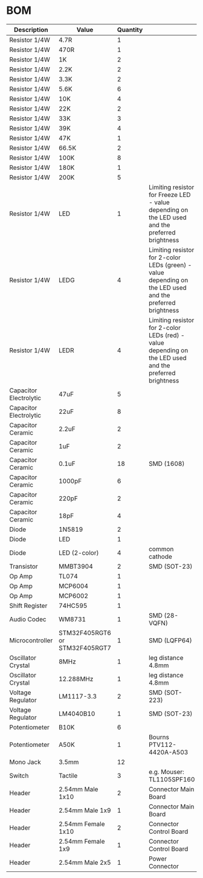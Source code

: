 # BOM

| Description | Value | Quantity | |
| --- | --- | --- | --- |
| Resistor 1/4W | 4.7R | 1 | |
| Resistor 1/4W | 470R | 1 | |
| Resistor 1/4W | 1K | 2 | |
| Resistor 1/4W | 2.2K | 2 | |
| Resistor 1/4W | 3.3K | 2 | |
| Resistor 1/4W | 5.6K | 6 | |
| Resistor 1/4W | 10K | 4 | |
| Resistor 1/4W | 22K | 2 | |
| Resistor 1/4W | 33K | 3 | |
| Resistor 1/4W | 39K | 4 | |
| Resistor 1/4W | 47K | 1 | |
| Resistor 1/4W | 66.5K | 2 | |
| Resistor 1/4W | 100K | 8 | |
| Resistor 1/4W | 180K | 1 | |
| Resistor 1/4W | 200K | 5 | |
| Resistor 1/4W | LED | 1 | Limiting resistor for Freeze LED - value depending on the LED used and the preferred brightness |
| Resistor 1/4W | LEDG | 4 |  Limiting resistor for 2-color LEDs (green) - value depending on the LED used and the preferred brightness |
| Resistor 1/4W | LEDR | 4 |  Limiting resistor for 2-color LEDs (red) - value depending on the LED used and the preferred brightness |
| Capacitor Electrolytic | 47uF | 5 | |
| Capacitor Electrolytic | 22uF | 8 | |
| Capacitor Ceramic | 2.2uF | 2 | |
| Capacitor Ceramic | 1uF | 2 | |
| Capacitor Ceramic | 0.1uF | 18 | SMD (1608) |
| Capacitor Ceramic | 1000pF | 6 | |
| Capacitor Ceramic | 220pF | 2 | |
| Capacitor Ceramic | 18pF | 4 | |
| Diode | 1N5819 | 2 | |
| Diode | LED | 1 | |
| Diode | LED (2-color) | 4 | common cathode |
| Transistor | MMBT3904 | 2 | SMD (SOT-23) |
| Op Amp | TL074 | 1 | |
| Op Amp | MCP6004 | 1 | |
| Op Amp | MCP6002 | 1 | |
| Shift Register | 74HC595 | 1 | |
| Audio Codec | WM8731 | 1 | SMD (28-VQFN) |
| Microcontroller | STM32F405RGT6 or STM32F405RGT7 | 1 | SMD (LQFP64) |
| Oscillator Crystal | 8MHz	| 1	| leg distance 4.8mm |
| Oscillator Crystal | 12.288MHz	| 1	| leg distance 4.8mm |
| Voltage Regulator | LM1117-3.3 | 2 | SMD (SOT-223) |
| Voltage Regulator | LM4040B10 | 1 | SMD (SOT-23) |
| Potentiometer | B10K | 6 | |
| Potentiometer | A50K | 1 | Bourns PTV112-4420A-A503 |
| Mono Jack | 3.5mm | 12 | |
| Switch | Tactile | 3 | e.g. Mouser: TL1105SPF160 |
| Header | 2.54mm Male 1x10 | 2 | Connector Main Board |
| Header | 2.54mm Male 1x9 | 1 | Connector Main Board |
| Header | 2.54mm Female 1x10 | 2 | Connector Control Board |
| Header | 2.54mm Female 1x9 | 1 | Connector Control Board |
| Header | 2.54mm Male 2x5 | 1 | Power Connector |
